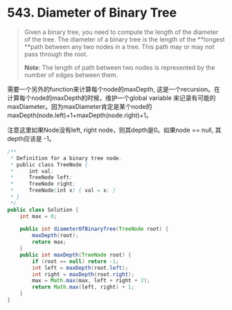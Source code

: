 # 543. Diameter of Binary Tree

> Given a binary tree, you need to compute the length of the diameter of the tree. The diameter of a binary tree is the length of the **longest **path between any two nodes in a tree. This path may or may not pass through the root.
>
> **Note**: The length of path between two nodes is represented by the number of edges between them.



需要一个另外的function来计算每个node的maxDepth, 这是一个recursion。在计算每个node的maxDepth的时候，维护一个global variable 来记录有可能的maxDiameter。因为maxDiameter肯定是某个node的 maxDepth\(node.left\)+1+maxDepth\(node.right\)+1。

注意这里如果Node没有left, right node，则其depth是0。如果node == null, 其depth应该是 -1。

```java
/**
 * Definition for a binary tree node.
 * public class TreeNode {
 *     int val;
 *     TreeNode left;
 *     TreeNode right;
 *     TreeNode(int x) { val = x; }
 * }
 */
public class Solution {
    int max = 0;
    
    public int diameterOfBinaryTree(TreeNode root) {
        maxDepth(root);
        return max;
    }
    public int maxDepth(TreeNode root) {
        if (root == null) return -1;
        int left = maxDepth(root.left);
        int right = maxDepth(root.right);
        max = Math.max(max, left + right + 2);
        return Math.max(left, right) + 1;
    }
}
```





